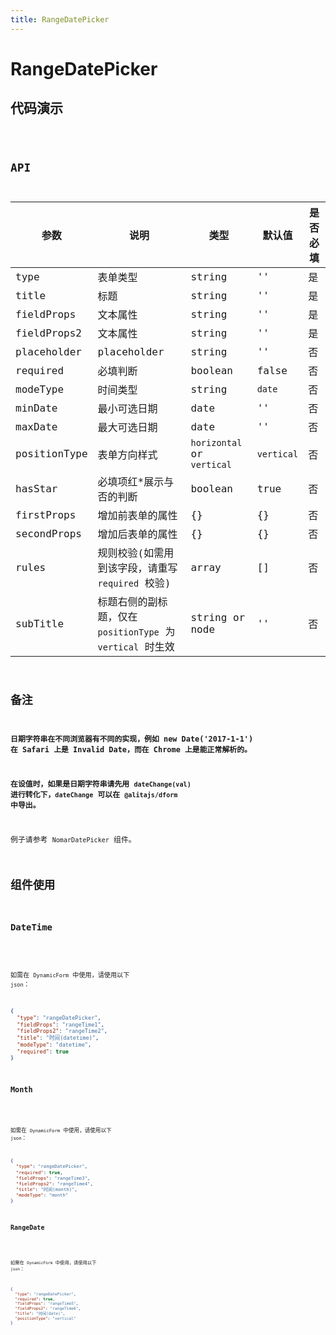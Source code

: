 ```yaml
---
title: RangeDatePicker
---
```


# RangeDatePicker

## 代码演示

<code src="./demo/index.tsx" />

## API

| 参数         | 说明                                                       | 类型                       | 默认值     | 是否必填 |
| ------------ | ---------------------------------------------------------- | -------------------------- | ---------- | -------- |
| type         | 表单类型                                                   | string                     | ''         | 是       |
| title        | 标题                                                       | string                     | ''         | 是       |
| fieldProps   | 文本属性                                                   | string                     | ''         | 是       |
| fieldProps2  | 文本属性                                                   | string                     | ''         | 是       |
| placeholder  | placeholder                                                | string                     | ''         | 否       |
| required     | 必填判断                                                   | boolean                    | false      | 否       |
| modeType     | 时间类型                                                   | string                     | `date`     | 否       |
| minDate      | 最小可选日期                                               | date                       | ''         | 否       |
| maxDate      | 最大可选日期                                               | date                       | ''         | 否       |
| positionType | 表单方向样式                                               | `horizontal` or `vertical` | `vertical` | 否       |
| hasStar      | 必填项红\*展示与否的判断                                   | boolean                    | true       | 否       |
| firstProps   | 增加前表单的属性                                           | {}                         | {}         | 否       |
| secondProps  | 增加后表单的属性                                           | {}                         | {}         | 否       |
| rules        | 规则校验(如需用到该字段，请重写 `required` 校验)           | array                      | []         | 否       |
| subTitle     | 标题右侧的副标题，仅在 `positionType` 为 `vertical` 时生效 | string or node             | ''         | 否       |

## 备注

**日期字符串在不同浏览器有不同的实现，例如 new Date('2017-1-1') 在 Safari 上是 Invalid Date，而在 Chrome 上是能正常解析的。**

**在设值时，如果是日期字符串请先用 `dateChange(val)` 进行转化下，`dateChange` 可以在 `@alitajs/dform` 中导出。**

例子请参考 `NomarDatePicker` 组件。

## 组件使用

### DateTime

<code src="./demo/datetime.tsx" />

如需在 `DynamicForm` 中使用，请使用以下 `json`：

```json
{
  "type": "rangeDatePicker",
  "fieldProps": "rangeTime1",
  "fieldProps2": "rangeTime2",
  "title": "时间(datetime)",
  "modeType": "datetime",
  "required": true
}
```

### Month

<code src="./demo/month.tsx" />

如需在 `DynamicForm` 中使用，请使用以下 `json`：

```json
{
  "type": "rangeDatePicker",
  "required": true,
  "fieldProps": "rangeTime3",
  "fieldProps2": "rangeTime4",
  "title": "时间(month)",
  "modeType": "month"
}
```

### RangeDate

<code src="./demo/date.tsx" />

如需在 `DynamicForm` 中使用，请使用以下 `json`：

```json
{
  "type": "rangeDatePicker",
  "required": true,
  "fieldProps": "rangeTime5",
  "fieldProps2": "rangeTime6",
  "title": "时间(date)",
  "positionType": "vertical"
}
```
